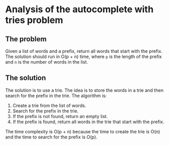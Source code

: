 # Analysis of the autocomplete with tries problem

## The problem

Given a list of words and a prefix, return all words that start with the prefix. The solution should run in O(p + n) time, where `p` is the length of the prefix and `n` is the number of words in the list.

## The solution

The solution is to use a trie. The idea is to store the words in a trie and then search for the prefix in the trie. The algorithm is:

1. Create a trie from the list of words.
2. Search for the prefix in the trie.
3. If the prefix is not found, return an empty list.
4. If the prefix is found, return all words in the trie that start with the prefix.

The time complexity is O(p + n) because the time to create the trie is O(n) and the time to search for the prefix is O(p).
